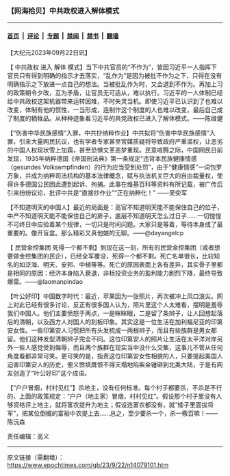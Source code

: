 ### 【网海拾贝】中共政权进入解体模式

---

#### [首页](../../../..?n14079101) &nbsp;|&nbsp; [评论](../../../../../epoch-comment?n14079101) &nbsp;|&nbsp; [专题](../../../../../epoch-special?n14079101) &nbsp;|&nbsp; [禁闻](../../../../../epoch-news?n14079101) &nbsp;|&nbsp; [禁书](../../../../../books?n14079101) &nbsp;|&nbsp; [翻墙](https://github.com/gfw-breaker/nogfw/blob/master/README.md?n14079101)


<div class="post_content" id="artbody" itemprop="articleBody">
 <!-- article content begin -->
 <p>
  【大纪元2023年09月22日讯】
 </p>
 <p>
  【
  <ok href="https://www.epochtimes.com/gb/tag/%E4%B8%AD%E5%85%B1%E6%94%BF%E6%9D%83.html">
   中共政权
  </ok>
  进入
  <ok href="https://www.epochtimes.com/gb/tag/%E8%A7%A3%E4%BD%93.html">
   解体
  </ok>
  模式】当下中共官员的“不作为”，皆因习近平一人指挥下官员只有得到明确的指示才去落实，“乱作为”是因为被批不作为之下，只得在没有明确指示之下放进一点自己的想法。当被批乱作为时，又会退到不作为。再加上习的政策朝令夕改，互为矛盾，让官员无可适从，难以执行。习近平的一人体制已经给中共政权这架机器带来运转困难，不时失灵当机。即使习近平已认识到了也难以改变，体制有他的惯性，一当形成，连制作这个制度的人也难以改变，最后自己成了制度的牺牲品。从种种迹象看习近平的共党政权已进入了解体模式。——陈维健
 </p>
 <p>
  【“伤害中华民族感情”入罪，中共抄纳粹作业】中共拟将“伤害中华民族感情”入罪，引来大量网民抗议，也有学者专家甚至官媒质疑将导致政府严重滥权，让恶劣的中国人权现状雪上加霜，甚至恐惧文革恶梦重现。民意喧腾之际，中国网民日前发现，1935年纳粹德国《帝国刑法典》第一条规定“违背本民族健康情感（gesundes Volksempfinden）的行为应当受到处罚”，由于“健康情感”一词包罗万象，并成为纳粹司法机构的基本法律概念，赋与执法机关巨大的自由裁量权，使得许多德国公民因此遭到起诉、拘捕。此事在维基百科等资料有所记载，被广传后引来纷纷议论，批评中共是“直接抄作业”“正在纳粹化！” ——吴奕军
 </p>
 <p>
  【不知道明天的中国人】最近的局面是：高官不知道明天能不能保住自己的位子，中产不知道明天能不能保住自己的房子，底层不知道明天怎么过日子……一切惶惶不可终日中应验着某个规律，一切只是时间问题。大家只是等着，等待本身成了最重要的。像开盲盒。那么精彩又真他娘的无聊。——@dayangelcp
 </p>
 <p>
  【
  <ok href="https://www.epochtimes.com/gb/tag/%E6%B0%91%E8%90%A5%E9%87%91%E6%8E%A7%E9%9B%86%E5%9B%A2.html">
   民营金控集团
  </ok>
  死得一个都不剩】到现在这一刻，所有的民营金控集团（或者想要做金控集团的民企），已经全军覆没，死得一个都不剩。死亡名单很长，比较知名的如泛海、明天、安邦、中植等等。死亡的原因表面上各有差异，其实骨子里都是相同的原因：经济本身陷入衰退，非标投资业务的盈利能力剧烈下降，最终导致爆雷。——@laomanpindao
 </p>
 <p>
  【叶公好印】中国数字时代：最近，苹果因为一张照片，再次被冲上风口浪尖。网上对此已经有很多讨论，反正有很多国人认为，照片里这个人太难看，摆明是羞辱我们中国人。他们主要愤怒于两点，一是眯眯眼，二是留了条辫子，让人回想起落后的清朝，以及西方人对国人的刻板印象。其实这是一位生活在加利福尼亚的印第安女性。一些印第安人习惯把所有头发梳成一两根辫子，而且有些族群是男女都留。他们这种发型清朝辫子完全不同。这位印第安人的照片让生活在太平洋对岸另外一些人感觉受到侮辱，而且两个族群在现实当中没什么交集，这事儿不管从任何角度看都非常可笑。更可笑的是，指责这位印第安女性相貌的人，只要提起美国人迫害印第安人的历史，便义愤填膺恨不得天塌地陷紫金锤砸到北美大陆，于是有网友创造了“叶公好印”这个成语。
 </p>
 <p>
  【“户户冒烟，村村见红”】杀地主，没有任何标准。每个村子都要杀，不杀是不行的，上面的政策规定：“户户（地主家）冒烟，村村见红”。假设那个村子里没有人够资格评上地主，就将富农提升为地主；假设连富农都没有，就“矮子里面拔将军”，把某位倒楣的富裕中农提上去……总之，至少要杀一个，杀一儆百嘛！——陈沅森
 </p>
 <p>
  责任编辑：高义
 </p>
 <!-- article content end -->
 <div id="below_article_ad">
 </div>
</div>


---

原文链接（需翻墙）：https://www.epochtimes.com/gb/23/9/22/n14079101.htm